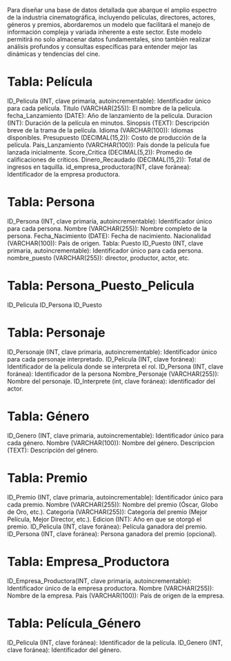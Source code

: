 Para diseñar una base de datos detallada que abarque el amplio espectro de la industria cinematográfica, incluyendo películas, directores, actores, géneros y premios, abordaremos un modelo que facilitará el manejo de información compleja y variada inherente a este sector. Este modelo permitirá no solo almacenar datos fundamentales, sino también realizar análisis profundos y consultas específicas para entender mejor las dinámicas y tendencias del cine.

# Tabla: Película
ID_Pelicula (INT, clave primaria, autoincrementable): Identificador único para cada película.
Titulo (VARCHAR(255)): El nombre de la película.
fecha_Lanzamiento (DATE): Año de lanzamiento de la película.
Duracion (INT): Duración de la película en minutos.
Sinopsis (TEXT): Descripción breve de la trama de la película.
Idioma (VARCHAR(100)): Idiomas disponibles.
Presupuesto (DECIMAL(15,2)): Costo de producción de la película.
Pais_Lanzamiento (VARCHAR(100)): País donde la película fue lanzada inicialmente.
Score_Critica (DECIMAL(5,2)): Promedio de calificaciones de críticos.
Dinero_Recaudado (DECIMAL(15,2)): Total de ingresos en taquilla.
id_empresa_productora(INT, clave foránea): Identificador de la empresa productora.

# Tabla: Persona
ID_Persona (INT, clave primaria, autoincrementable): Identificador único para cada persona.
Nombre (VARCHAR(255)): Nombre completo de la persona.
Fecha_Nacimiento (DATE): Fecha de nacimiento.
Nacionalidad (VARCHAR(100)): País de origen.
Tabla: Puesto
ID_Puesto (INT, clave primaria, autoincrementable): Identificador único para cada persona.
nombre_puesto (VARCHAR(255)): director, productor, actor, etc.

# Tabla: Persona_Puesto_Pelicula
ID_Pelicula
ID_Persona
ID_Puesto

# Tabla: Personaje
ID_Personaje (INT, clave primaria, autoincrementable): Identificador único para cada personaje interpretado.
ID_Pelicula (INT, clave foránea): Identificador de la película donde se interpreta el rol.
ID_Persona (INT, clave foránea): Identificador de la persona
Nombre_Personaje (VARCHAR(255)): Nombre del personaje.
ID_Interprete (int, clave foránea): identificador del actor.

# Tabla: Género
ID_Genero (INT, clave primaria, autoincrementable): Identificador único para cada género.
Nombre (VARCHAR(100)): Nombre del género.
Descripcion (TEXT): Descripción del género.

# Tabla: Premio
ID_Premio (INT, clave primaria, autoincrementable): Identificador único para cada premio.
Nombre (VARCHAR(255)): Nombre del premio (Óscar, Globo de Oro, etc.).
Categoria (VARCHAR(255)): Categoría del premio (Mejor Película, Mejor Director, etc.).
Edicion (INT): Año en que se otorgó el premio.
ID_Pelicula (INT, clave foránea): Película ganadora del premio.
ID_Persona (INT, clave foránea): Persona ganadora del premio (opcional).

# Tabla: Empresa_Productora
ID_Empresa_Productora(INT, clave primaria, autoincrementable): Identificador único de la empresa productora.
Nombre (VARCHAR(255)): Nombre de la empresa.
Pais (VARCHAR(100)): País de origen de la empresa.

# Tabla: Película_Género
ID_Pelicula (INT, clave foránea): Identificador de la película. 
ID_Genero (INT, clave foránea): Identificador del género.
